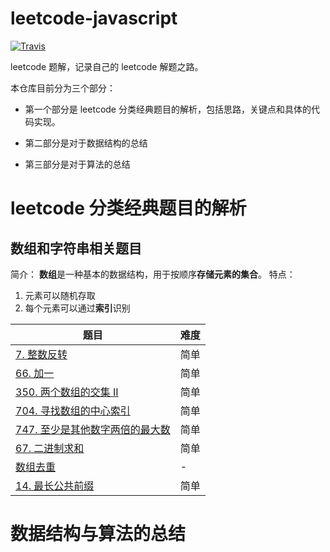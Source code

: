 # leetcode-javascript
[![Travis](https://img.shields.io/badge/language-JavaScript-yellow.svg)]()

leetcode 题解，记录自己的 leetcode 解题之路。

本仓库目前分为三个部分：

* 第一个部分是 leetcode 分类经典题目的解析，包括思路，关键点和具体的代码实现。

* 第二部分是对于数据结构的总结

* 第三部分是对于算法的总结

# leetcode 分类经典题目的解析
## 数组和字符串相关题目
简介：
**数组**是一种基本的数据结构，用于按顺序**存储元素的集合**。
特点：
1. 元素可以随机存取
2. 每个元素可以通过**索引**识别

|题目|难度|
|--|--|
|[7. 整数反转](./arrAndString/7.md)|简单|
|[66. 加一](./arrAndString/66.md)|简单|
|[350. 两个数组的交集 II](./arrAndString/350.md)|简单|
|[704. 寻找数组的中心索引](./arrAndString/704.md)|简单|
|[747. 至少是其他数字两倍的最大数](./arrAndString/747.md)|简单|
|[67. 二进制求和](./arrAndString/67.md)|简单|
|[数组去重](./arrAndString/repeatArr.md)|-|
|[14. 最长公共前缀](./arrAndString/14.md)|简单|


# 数据结构与算法的总结
